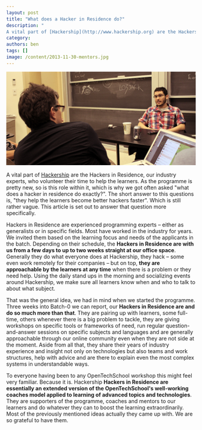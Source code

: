 ```yaml
---
layout: post
title: "What does a Hacker in Residence do?"
description: "
A vital part of [Hackership](http://www.hackership.org) are the Hackers in Residence, our industry experts, who volunteer their time to help the learners. As the programme is pretty new, so is this role within it, which is why we got often asked \"what does a hacker in residence do exactly?\". The short answer to this questions is, \"they help the learners become better hackers faster\". Which is still rather vague. This article is set out to answer that question more specifically."
category:
authors: ben
tags: []
image: /content/2013-11-30-mentors.jpg
---
```


![Mentoring](/content/2013-11-30-mentors.jpg)

A vital part of [Hackership](http://www.hackership.org) are the Hackers in Residence, our industry experts, who volunteer their time to help the learners. As the programme is pretty new, so is this role within it, which is why we got often asked "what does a hacker in residence do exactly?". The short answer to this questions is, "they help the learners become better hackers faster". Which is still rather vague. This article is set out to answer that question more specifically.

Hackers in Residence are experienced programming experts – either as generalists or in specific fields. Most have worked in the industry for years. We invited them based on the learning focus and needs of the applicants in the batch. Depending on their schedule, the **Hackers in Residence are with us from a few days to up to two weeks straight at our office space**. Generally they do what everyone does at Hackership, they hack – some even work remotely for their companies – but on top, **they are approachable by the learners at any time** when there is a problem or they need help. Using the daily stand ups in the morning and socializing events around Hackership, we make sure all learners know when and who to talk to about what subject.

That was the general idea, we had in mind when we started the programme. Three weeks into Batch-0 we can report, our **Hackers in Residence are and do so much more than that**. They are pairing up with learners, some full-time, others whenever there is a big problem to tackle, they are giving workshops on specific tools or frameworks of need, run regular question-and-answer sessions on specific subjects and languages and are generally approachable through our online community even when they are not side at the moment. Aside from all that, they share their years of industry experience and insight not only on technologies but also teams and work structures, help with advice and are there to explain even the most complex systems in understandable ways.

To everyone having been to any OpenTechSchool workshop this might feel very familiar. Because it is. Hackership **Hackers in Residence are essentially an extended version of the OpenTechSchool's well-working coaches model applied to learning of advanced topics and technologies**. They are supporters of the programme, coaches and mentors to our learners and do whatever they can to boost the learning extraordinarily. Most of the previously mentioned ideas actually they came up with. We are so grateful to have them.
